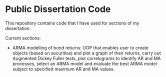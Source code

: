 # Public Dissertation Code

This repository contains code that I have used for sections of my dissertation.

Current sections:
- ARMA modelling of bond returns: OOP that enables user to create objects (based on securities) and plot a graph of their returns, carry out Augmented Dickey Fuller tests, plot correlograms to identify AR and MA processes, select an ARMA model and evaluate the best ARMA model subject to specified maximum AR and MA values.
